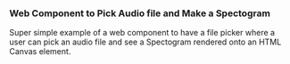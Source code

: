 ### Web Component to Pick Audio file and Make a Spectogram

Super simple example of a web component to have a file picker where a user can pick an audio file and see a Spectogram rendered onto an HTML Canvas element.
